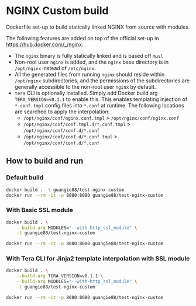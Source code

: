 # NGINX Custom build

Dockerfile set-up to build statically linked NGINX from source with modules.

The following features are added on top of the official set-up in
<https://hub.docker.com/_/nginx>:

- The `nginx` binary is fully statically linked and is based off `musl`
- Non-root user `nginx` is added, and the `nginx` base directory is in
  `/opt/nginx` instead of `/etc/nginx`.
- All the generated files from running `nginx` should reside within
  `/opt/nginx` subdirectories, and the permissions of the subdirectories are
  generally accessible to the non-root user `nginx` by default.
- `tera` CLI is optionally installed. Simply add Docker build arg
  `TERA_VERSION=v0.1.1` to enable this. This enables templating injection of
  `*.conf.tmpl` config files into `*.conf` at runtime. The following locations
  are searched to apply the interpolation:
  - `/opt/nginx/conf/nginx.conf.tmpl` > `/opt/nginx/conf/nginx.conf`
  - `/opt/nginx/conf/conf.tmpl.d/*.conf.tmpl` > `/opt/nginx/conf/conf.d/*.conf`
  - `/opt/nginx/conf/conf.d/*.conf.tmpl` > `/opt/nginx/conf/conf.d/*.conf`

## How to build and run

### Default build

```bash
docker build . -t guangie88/test-nginx-custom
docker run --rm -it -p 8080:8080 guangie88/test-nginx-custom
```

### With Basic SSL module

```bash
docker build . \
    --build-arg MODULES="--with-http_ssl_module" \
    -t guangie88/test-nginx-custom

docker run --rm -it -p 8080:8080 guangie88/test-nginx-custom
```

### With Tera CLI for Jinja2 template interpolation with SSL module

```bash
docker build . \
    --build-arg TERA_VERSION=v0.1.1 \
    --build-arg MODULES="--with-http_ssl_module" \
    -t guangie88/test-nginx-custom

docker run --rm -it -p 8080:8080 guangie88/test-nginx-custom
```
